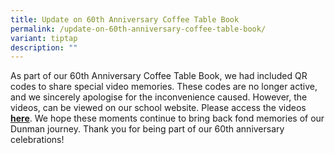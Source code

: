 ```yaml
---
title: Update on 60th Anniversary Coffee Table Book
permalink: /update-on-60th-anniversary-coffee-table-book/
variant: tiptap
description: ""
---
```

<p>As part of our 60th Anniversary Coffee Table Book, we had included QR
codes to share special video memories. These codes are no longer active,
and we sincerely apologise for the inconvenience caused. However, the videos,
can be viewed on our school website. Please access the videos<strong> <a href="https://www.dunmansec.moe.edu.sg/60th-anniversary-coffee-table-book-videos/" rel="noopener nofollow" target="_blank">here</a></strong>.
We hope these moments continue to bring back fond memories of our Dunman
journey. Thank you for being part of our 60th anniversary celebrations!</p>